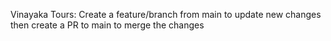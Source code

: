 Vinayaka Tours:
Create a feature/branch from main to update new changes then create a PR to main to merge the changes
